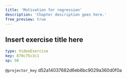 ```yaml
---
title: 'Motivation for regression'
description: 'Chapter description goes here.'
free_preview: true
---
```


## Insert exercise title here

```yaml
type: VideoExercise
key: 870c75c3c1
xp: 50
```

`@projector_key`
d52a14037682d6eb6bc9029a360d0f0a
